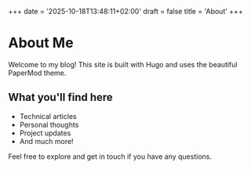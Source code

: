 +++
date = '2025-10-18T13:48:11+02:00'
draft = false
title = 'About'
+++

# About Me

Welcome to my blog! This site is built with Hugo and uses the beautiful PaperMod theme.

## What you'll find here

- Technical articles
- Personal thoughts
- Project updates
- And much more!

Feel free to explore and get in touch if you have any questions.
